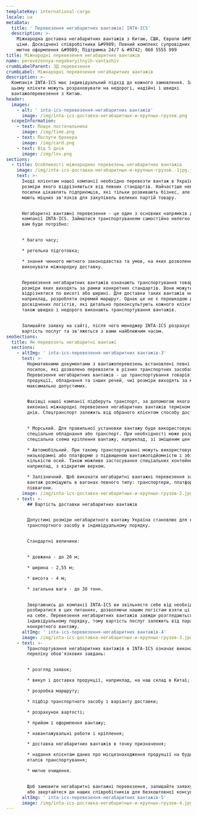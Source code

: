 ```yaml
---
templateKey: international-cargo
locale: ua
metaData:
  title: ' Перевезення негабаритних вантажів| INTA-ICS'
  description: >-
    Міжнародна доставка негабаритних вантажів з Китаю, США, Європи &#9989; Чесні
    ціни. Досвідчені співробітники &#9989; Повний комплекс супровідних послуг,
    митне оформлення &#9989; Підтримка 24/7 & #9742; 068 5555 999
title: Міжнародні перевезення негабаритних вантажів
name: perevezennya-negabaryitnyih-vantazhiv
crumbLabelParent: ЗД перевезення
crumbLabel: Міжнародні перевезення негабаритних вантажів
description: >-
  Компанія INTA-ICS має індивідуальний підхід до кожного замовлення. Завдяки
  цьому клієнти можуть розраховувати на недорогі, надійні і швидкі
  вантажоперевезення з Китаю.
header:
  images:
    - alt: ' inta-ics-перевезення-негабаритних вантажів'
      image: /img/inta-ics-доставка-негабаритных-и-крупных-грузов.png
  scopeInformation:
    - text: Пошук постачальника
      image: /img/time.png
    - text: Послуги брокера
      image: /img/card.png
    - text: Від 5 днів
      image: /img/lov.png
sections:
  - title: Особливості міжнародних перевезень негабаритних вантажів
    image: /img/inta-ics-доставка-негабаритных-и-крупных-грузов.-1jpg.jpg
    text: >-
      Іноді клієнтам нашої компанії необхідно перевезти вантаж в Україну,
      розміри якого відрізняються від певних стандартів. Найчастіше невеликі
      посилки цікавлять підприємців, які тільки розвивають бізнес, але ще не
      мають міцних зв'язків для закупівель великих партій товару.


      Негабаритні вантажні перевезення - це один з основних напрямків діяльності
      компанії INTA-ICS. Займатися транспортуванням самостійно нелегко, так як
      вам буде потрібно:


      * багато часу;

      * ретельна підготовка;

      * знання чинного митного законодавства та умов, на яких дозволено
      виконувати міжнародну доставку.


      Перевезення негабаритних вантажів означають транспортування товарів,
      розміри яких виходять за рамки конкретних стандартів. Вони можуть
      відрізнятися по висоті або ширині. Для доставки таких вантажів необхідно,
      наприклад, розробляти окремий маршрут. Однак це не є перешкодою для наших
      досвідчених логістів, які детально проконсультують кожного клієнта, а
      також швидко і недорого виконають транспортування вантажів.


      Залишайте заявку на сайті, після чого менеджер INTA-ICS розрахує попередню
      вартість послуг та зв'яжеться з вами найближчим часом.
seoSections:
  title: Як перевозять негабаритні вантажі
  sections:
    - altImg: ' inta-ics-перевезення-негабаритних вантажів-3'
      text: >-
        Нормативними документами з вантажоперевезень встановлені певні розміри
        посилок, які дозволено перевозити в різних транспортних засобах.
        Перевезення негабаритних вантажів - це транспортування товарів,
        продукції, обладнання та інших речей, чиї розміри виходять за межі
        максимально допустимих.


        Фахівці нашої компанії підберуть транспорт, за допомогою якого будуть
        виконані міжнародні перевезення негабаритних вантажів терміном від 5
        днів. Спецтранспорт залежить від обраного клієнтом способу доставки:


        * Морський. Для правильної установки вантажу буде використовуватися
        спеціальне обладнання або транспорт. При необхідності може розроблятися
        спеціальна схема кріплення вантажу, наприклад, зі зміщеним центром ваги.

        * Автомобільний. При такому транспортуванні можуть використовуватися
        низькорамні або платформи з підвищеною вантажопідйомністю і збільшеною
        кількістю осей. Також можливе застосування спеціальних контейнерів,
        наприклад, з відкритим верхом.

        * Залізничний. Щоб виконати негабаритні вантажні перевезення залізницею,
        вантаж розміщують в вагонах певного типу: транспортери, платформи і
        піввагони.
      image: /img/inta-ics-доставка-негабаритных-и-крупных-грузов-2.jpg
    - text: >-
        ## Вартість доставки негабаритних вантажів


        Допустимі розміри негабаритного вантажу Україна становлює для кожного
        транспортного засобу в індивідуальному порядку.


        Стандартні величини:


        * довжина - до 20 м;

        * ширина - 2,55 м;

        * висота - 4 м;

        * загальна вага - до 38 тонн.


        Звертаючись до компанії INTA-ICS ви звільняєте себе від необхідності
        розбиратися в цих питаннях, дозволяючи нашим логістам взяти ці завдання
        на себе. Перевезення негабаритних вантажів завжди розглядаються в
        індивідуальному порядку, тому вартість послуг залежить від параметрів
        конкретного вантажу.
      altImg: ' inta-ics-перевезення-негабаритних вантажів-4'
      image: /img/inta-ics-доставка-негабаритных-и-крупных-грузов-3.jpg
    - text: >-
        Транспортування негабаритних вантажів в INTA-ICS означає виконання
        переліку обов'язкових завдань:


        * розгляд заявок;

        * викуп і доставка продукції, наприклад, на наш склад в Китаї;

        * розробка маршруту;

        * підбір транспортного засобу і варіанту доставки;

        * розрахунок вартості;

        * прийом і оформлення вантажу;

        * навантажувальні роботи і кріплення;

        * доставка негабаритних вантажів в точку призначення;

        * надання клієнтам даних про місцезнаходження продукції на будь-якому з
        етапів транспортування;

        * митне очищення.


        Щоб замовити негабаритні вантажні перевезення, залишайте заявку на сайті
        або звертайтеся до наших співробітників для безкоштовної консультації.
      altImg: ' inta-ics-перевезення-негабаритних вантажів-5'
      image: /img/inta-ics-доставка-негабаритных-и-крупных-грузов-4.jpg
---
```

